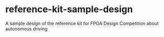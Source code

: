 # reference-kit-sample-design
A sample design of the reference kit for FPGA Design Competition about autonomous driving

